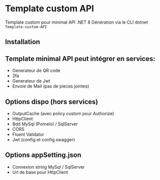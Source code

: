 # Template custom API

Template custom pour minimal API .NET 8
Génération via le CLI dotnet `Template-custom-API`

## Installation

## Template minimal API peut intégrer en services:
- Generateur de QR code
- 2fa
- Generateur de Jwt
- Envoie de Mail (pas de pieces jointes)

## Options dispo (hors services)
- OutputCache (avec policy custom pour Authorize)
- HttpClient
- Bdd MySql (Pomelo) / SqlServer
- CORS
- Fluent Validator
- Jwt (config et config swagger)

## Options appSetting.json
- Connexion string MySql / SqlServer
- Url de base pour HttpClient
